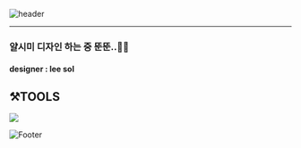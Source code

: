 
![header](https://capsule-render.vercel.app/api?type=모양&color=auto&height=높이&section=header&text=🍓Design-UI-UX-GUI-🍓&fontSize=폰트크기)
<hr>

### 얄시미 디자인 하는 중 뚠뚠..🐜🐜
#### designer : lee sol

## ⚒TOOLS
<img src="https://img.shields.io/badge/adobe AI-556273?style=flat-square&logo=tool&logoColor=FFFFFF"/>


![Footer](https://capsule-render.vercel.app/api?type=waving&color=auto&height=200&section=footer)
